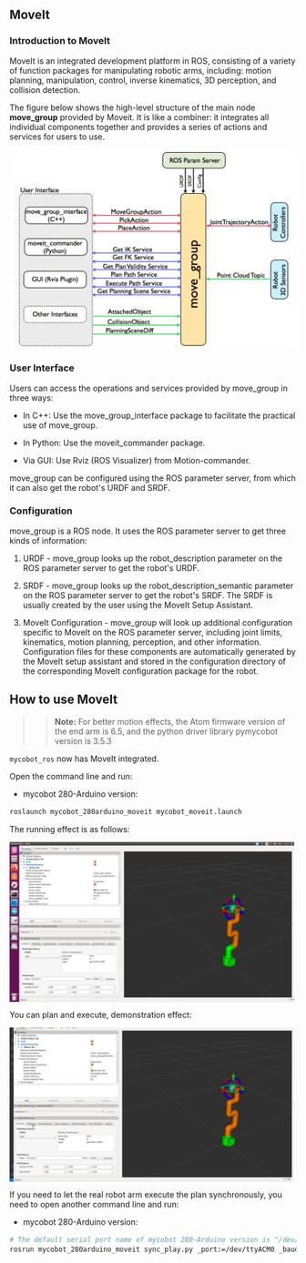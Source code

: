 ## MoveIt

### Introduction to MoveIt

MoveIt is an integrated development platform in ROS, consisting of a variety of function packages for manipulating robotic arms, including: motion planning, manipulation, control, inverse kinematics, 3D perception, and collision detection.

The figure below shows the high-level structure of the main node **move_group** provided by Moveit. It is like a combiner: it integrates all individual components together and provides a series of actions and services for users to use.

<img src =../../../../../resource\3-FunctionsAndApplications\6.developmentGuide\ROS\12.1-ROS1\12.1.5-Moveit/moveit-1.png
width ="500" align = "center">

### User Interface
Users can access the operations and services provided by move_group in three ways:

* In C++: Use the move_group_interface package to facilitate the practical use of move_group.
* In Python: Use the moveit_commander package.

* Via GUI: Use Rviz (ROS Visualizer) from Motion-commander.

move_group can be configured using the ROS parameter server, from which it can also get the robot's URDF and SRDF.

### Configuration
move_group is a ROS node. It uses the ROS parameter server to get three kinds of information:

1. URDF - move_group looks up the robot_description parameter on the ROS parameter server to get the robot's URDF.

2. SRDF - move_group looks up the robot_description_semantic parameter on the ROS parameter server to get the robot's SRDF. The SRDF is usually created by the user using the MoveIt Setup Assistant.

3. MoveIt Configuration - move_group will look up additional configuration specific to MoveIt on the ROS parameter server, including joint limits, kinematics, motion planning, perception, and other information. Configuration files for these components are automatically generated by the MoveIt setup assistant and stored in the configuration directory of the corresponding MoveIt configuration package for the robot.

## How to use MoveIt

>>**Note:** For better motion effects, the Atom firmware version of the end arm is 6.5, and the python driver library pymycobot version is 3.5.3

`mycobot_ros` now has MoveIt integrated.

Open the command line and run:

- mycobot 280-Arduino version:

```bash
roslaunch mycobot_280arduino_moveit mycobot_moveit.launch
```

The running effect is as follows:

<img src =../../../../../resource\3-FunctionsAndApplications\6.developmentGuide\ROS\12.1-ROS1\12.1.5-Moveit/moveit-2.png
width ="500" align = "center">

You can plan and execute, demonstration effect:

<img src =../../../../../resource\3-FunctionsAndApplications\6.developmentGuide\ROS\12.1-ROS1\12.1.5-Moveit/moveit-3.gif
width ="500" align = "center">

If you need to let the real robot arm execute the plan synchronously, you need to open another command line and run:

- mycobot 280-Arduino version:

```bash
# The default serial port name of mycobot 280-Arduino version is "/dev/ttyACM0" and the baud rate is 1000000.
rosrun mycobot_280arduino_moveit sync_play.py _port:=/dev/ttyACM0 _baud:=1000000
```
